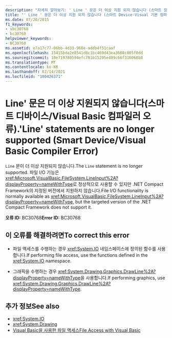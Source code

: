 ```yaml
---
description: "자세히 알아보기: ' Line ' 문은 더 이상 지원 되지 않습니다 (스마트 장치/Visual Basic 컴파일러 오류)."
title: "' Line ' 문은 더 이상 지원 되지 않습니다 (스마트 Device-Visual 기본 컴파일러 오류)."
ms.date: 07/20/2015
f1_keywords:
- vbc30768
- bc30768
helpviewer_keywords:
- BC30768
ms.assetid: e7a17c77-06bb-4d33-966e-addb4f51caaf
ms.openlocfilehash: 15415bda2e8541d8c1bc469d43ea3668c805f0dd
ms.sourcegitcommit: 10e719780594efc781b15295e499c66f316068b8
ms.translationtype: MT
ms.contentlocale: ko-KR
ms.lasthandoff: 02/14/2021
ms.locfileid: "100426371"
---
```

# <a name="line-statements-are-no-longer-supported-smart-devicevisual-basic-compiler-error"></a><span data-ttu-id="4dfc2-103">Line' 문은 더 이상 지원되지 않습니다(스마트 디바이스/Visual Basic 컴파일러 오류).</span><span class="sxs-lookup"><span data-stu-id="4dfc2-103">'Line' statements are no longer supported (Smart Device/Visual Basic Compiler Error)</span></span>

<span data-ttu-id="4dfc2-104">`Line` 문이 더 이상 지원되지 않습니다.</span><span class="sxs-lookup"><span data-stu-id="4dfc2-104">The `Line` statement is no longer supported.</span></span> <span data-ttu-id="4dfc2-105">파일 I/O 기능은 <xref:Microsoft.VisualBasic.FileSystem.LineInput%2A?displayProperty=nameWithType>로 정상적으로 사용할 수 있지만 .NET Compact Framework의 지정된 버전에서 지원하지 않습니다.</span><span class="sxs-lookup"><span data-stu-id="4dfc2-105">File I/O functionality is normally available as <xref:Microsoft.VisualBasic.FileSystem.LineInput%2A?displayProperty=nameWithType>, but the targeted version of the .NET Compact Framework does not support it.</span></span>  
  
 <span data-ttu-id="4dfc2-106">**오류 ID:** BC30768</span><span class="sxs-lookup"><span data-stu-id="4dfc2-106">**Error ID:** BC30768</span></span>  
  
## <a name="to-correct-this-error"></a><span data-ttu-id="4dfc2-107">이 오류를 해결하려면</span><span class="sxs-lookup"><span data-stu-id="4dfc2-107">To correct this error</span></span>  
  
- <span data-ttu-id="4dfc2-108">파일 액세스를 수행하는 경우 <xref:System.IO> 네임스페이스에 정의된 함수를 사용합니다.</span><span class="sxs-lookup"><span data-stu-id="4dfc2-108">If performing file access, use the functions defined in the <xref:System.IO> namespace.</span></span>  
  
- <span data-ttu-id="4dfc2-109">그래픽을 수행하는 경우 <xref:System.Drawing.Graphics.DrawLine%2A?displayProperty=nameWithType>을 사용합니다.</span><span class="sxs-lookup"><span data-stu-id="4dfc2-109">If performing graphics, use <xref:System.Drawing.Graphics.DrawLine%2A?displayProperty=nameWithType>.</span></span>  
  
## <a name="see-also"></a><span data-ttu-id="4dfc2-110">추가 정보</span><span class="sxs-lookup"><span data-stu-id="4dfc2-110">See also</span></span>

- <xref:System.IO>
- <xref:System.Drawing>
- [<span data-ttu-id="4dfc2-111">Visual Basic을 사용한 파일 액세스</span><span class="sxs-lookup"><span data-stu-id="4dfc2-111">File Access with Visual Basic</span></span>](../developing-apps/programming/drives-directories-files/file-access.md)
